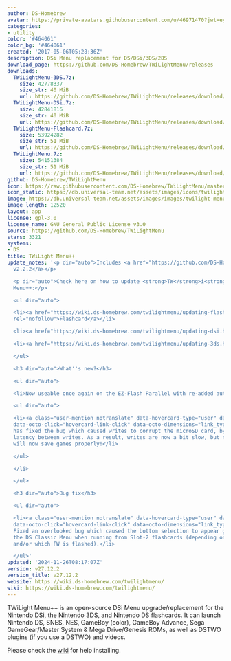 ```yaml
---
author: DS-Homebrew
avatar: https://private-avatars.githubusercontent.com/u/46971470?jwt=eyJhbGciOiJIUzI1NiIsInR5cCI6IkpXVCJ9.eyJpc3MiOiJnaXRodWIuY29tIiwiYXVkIjoicmF3LmdpdGh1YnVzZXJjb250ZW50LmNvbSIsImtleSI6ImtleTEiLCJleHAiOjE3MzQ2MjE2NjAsIm5iZiI6MTczNDYyMDQ2MCwicGF0aCI6Ii91LzQ2OTcxNDcwIn0.VlNW7KLOdGN1jASvfaHJ_MsV2Erz0ktj5dMVPe280YM&v=4
categories:
- utility
color: '#464061'
color_bg: '#464061'
created: '2017-05-06T05:28:36Z'
description: DSi Menu replacement for DS/DSi/3DS/2DS
download_page: https://github.com/DS-Homebrew/TWiLightMenu/releases
downloads:
  TWiLightMenu-3DS.7z:
    size: 42778337
    size_str: 40 MiB
    url: https://github.com/DS-Homebrew/TWiLightMenu/releases/download/v27.12.2/TWiLightMenu-3DS.7z
  TWiLightMenu-DSi.7z:
    size: 42841816
    size_str: 40 MiB
    url: https://github.com/DS-Homebrew/TWiLightMenu/releases/download/v27.12.2/TWiLightMenu-DSi.7z
  TWiLightMenu-Flashcard.7z:
    size: 53924282
    size_str: 51 MiB
    url: https://github.com/DS-Homebrew/TWiLightMenu/releases/download/v27.12.2/TWiLightMenu-Flashcard.7z
  TWiLightMenu.7z:
    size: 54151384
    size_str: 51 MiB
    url: https://github.com/DS-Homebrew/TWiLightMenu/releases/download/v27.12.2/TWiLightMenu.7z
github: DS-Homebrew/TWiLightMenu
icon: https://raw.githubusercontent.com/DS-Homebrew/TWiLightMenu/master/booter/Twilight%2B%2B-animated%20icon-fix.gif
icon_static: https://db.universal-team.net/assets/images/icons/twilight-menu.png
image: https://db.universal-team.net/assets/images/images/twilight-menu.png
image_length: 12520
layout: app
license: gpl-3.0
license_name: GNU General Public License v3.0
source: https://github.com/DS-Homebrew/TWiLightMenu
stars: 3321
systems:
- DS
title: TWiLight Menu++
update_notes: '<p dir="auto">Includes <a href="https://github.com/DS-Homebrew/nds-bootstrap/releases/tag/v2.2.2">nds-bootstrap
  v2.2.2</a></p>

  <p dir="auto">Check here on how to update <strong>TW</strong>i<strong>L</strong>ight
  Menu++:</p>

  <ul dir="auto">

  <li><a href="https://wiki.ds-homebrew.com/twilightmenu/updating-flashcard.html"
  rel="nofollow">Flashcard</a></li>

  <li><a href="https://wiki.ds-homebrew.com/twilightmenu/updating-dsi.html" rel="nofollow">DSi</a></li>

  <li><a href="https://wiki.ds-homebrew.com/twilightmenu/updating-3ds.html" rel="nofollow">3DS</a></li>

  </ul>

  <h3 dir="auto">What''s new?</h3>

  <ul dir="auto">

  <li>Now useable once again on the EZ-Flash Parallel with re-added autoboot support!

  <ul dir="auto">

  <li><a class="user-mention notranslate" data-hovercard-type="user" data-hovercard-url="/users/lifehackerhansol/hovercard"
  data-octo-click="hovercard-link-click" data-octo-dimensions="link_type:self" href="https://github.com/lifehackerhansol">@lifehackerhansol</a>
  has fixed the bug which caused writes to corrupt the microSD card, by increasing
  latency between writes. As a result, writes are now a bit slow, but nds-bootstrap
  will now save games properly!</li>

  </ul>

  </li>

  </ul>

  <h3 dir="auto">Bug fix</h3>

  <ul dir="auto">

  <li><a class="user-mention notranslate" data-hovercard-type="user" data-hovercard-url="/users/edo9300/hovercard"
  data-octo-click="hovercard-link-click" data-octo-dimensions="link_type:self" href="https://github.com/edo9300">@edo9300</a>:
  Fixed an overlooked bug which caused the bottom selection to appear grayed out in
  the DS Classic Menu when running from Slot-2 flashcards (depending on what is inserted
  and/or which FW is flashed).</li>

  </ul>'
updated: '2024-11-26T08:17:07Z'
version: v27.12.2
version_title: v27.12.2
website: https://wiki.ds-homebrew.com/twilightmenu/
wiki: https://wiki.ds-homebrew.com/twilightmenu/
---
```

TWiLight Menu++ is an open-source DSi Menu upgrade/replacement for the Nintendo DSi, the Nintendo 3DS, and Nintendo DS flashcards. It can launch Nintendo DS, SNES, NES, GameBoy (color), GameBoy Advance, Sega GameGear/Master System & Mega Drive/Genesis ROMs, as well as DSTWO plugins (if you use a DSTWO) and videos.

Please check the [wiki](https://wiki.ds-homebrew.com/twilightmenu/) for help installing.